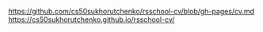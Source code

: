 https://github.com/cs50sukhorutchenko/rsschool-cv/blob/gh-pages/cv.md
https://cs50sukhorutchenko.github.io/rsschool-cv/
